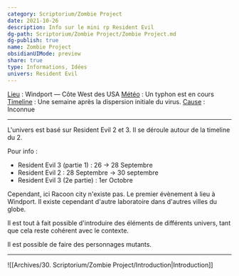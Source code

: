 ```yaml
---
category: Scriptorium/Zombie Project
date: 2021-10-26
description: Info sur le mini rp Resident Evil
dg-path: Scriptorium/Zombie Project/Zombie Project.md
dg-publish: true
name: Zombie Project
obsidianUIMode: preview
share: true
type: Informations, Idées
univers: Resident Evil
---
```


<u>Lieu</u> : Windport — Côte West des USA
<u>Météo</u> : Un typhon est en cours
<u>Timeline</u> : Une semaine après la dispersion initiale du virus.
<u>Cause</u> : Inconnue

---

L'univers est basé sur Resident Evil 2 et 3. Il se déroule autour de la timeline du 2.

Pour info :

- Resident Evil 3 (partie 1) : 26 → 28 Septembre
- Resident Evil 2 : 28 Septembre → 30 septembre
- Resident Evil 3 (2e partie) : 1er Octobre

Cependant, ici Racoon city n'existe pas. Le premier évènement à lieu à Windport. Il existe cependant d'autre laboratoire dans d'autres villes du globe.

Il est tout à fait possible d'introduire des éléments de différents univers, tant que cela reste cohérent avec le contexte.

Il est possible de faire des personnages mutants.

---

![[Archives/30. Scriptorium/Zombie Project/Introduction|Introduction]]
